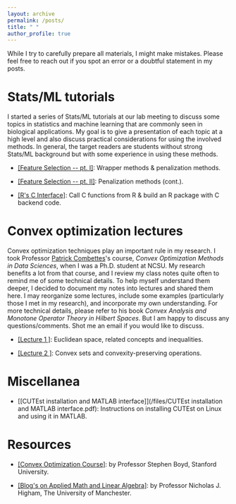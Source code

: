 ```yaml
---
layout: archive
permalink: /posts/
title: " "
author_profile: true
---
```


While I try to carefully prepare all materials, I might make mistakes. Please feel free to reach out if you spot an error or a doubtful statement in my posts. 

# Stats/ML tutorials

I started a series of Stats/ML tutorials at our lab meeting to discuss some topics in statistics and machine learning that are commonly seen in biological applications. My goal is to give a presentation of each topic at a high level and also discuss practical considerations for using the involved methods. In general, the target readers are students without strong Stats/ML background but with some experience in using these methods.


- [[Feature Selection -- pt. I]](/files/FeatureSection.html): Wrapper methods & penalization methods. 

- [[Feature Selection -- pt. II]](/files/FeatureSection2.html): Penalization methods (cont.).

- [[R's C Interface]](/files/RCtutorial.html): Call C functions from R & build an R package with C backend code.


# Convex optimization lectures

 Convex optimization techniques play an important rule in my research. I took Professor [Patrick Combettes](https://pcombet.math.ncsu.edu/)'s course, *Convex Optimization Methods in Data Sciences*, when I was a Ph.D. student at NCSU. My research benefits a lot from that course, and I review my class notes quite often to remind me of some technical details. To help myself understand them deeper, I decided to document my notes into lectures and shared them here.  I may reorganize some lectures, include some examples (particularly those I met in my research), and incorporate my own understanding. For more technical details, please refer to his book *Convex Analysis and Monotone Operator Theory in Hilbert Spaces*. But I am happy to discuss any questions/comments. Shot me an email if you would like to discuss. 

- [[Lecture 1 ]](/files/cvx/CVX-Lecture1.pdf): Euclidean space, related concepts and inequalities.

- [[Lecture 2 ]](/files/cvx/CVX-Lecture2.pdf): Convex sets and convexity-preserving operations.
                                                                                                                                                                                                                                       
# Miscellanea

- [[CUTEst installation and MATLAB interface]](/files/CUTEst installation and MATLAB interface.pdf): Instructions on installing CUTEst on Linux and using it in MATLAB.

# Resources

- [[Convex Optimization Course]](https://web.stanford.edu/class/ee364a/lectures.html): by Professor Stephen Boyd, Stanford University.

- [[Blog's on Applied Math and Linear Algebra]](https://nhigham.com/blog/): by Professor Nicholas J. Higham, The University of Manchester.









